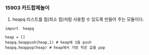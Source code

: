 ### 15903 카드합체놀이

1. heapq
리스트를 힙(최소 힙)처럼 사용할 수 있도록 만들어 주는 모듈이다.

```
import  heapq

heap = []
heapq.heappush(heap,1) # heap에 1을 push
heapq.heappop(heap) # heap에서 가장 작은 값을 pop

```